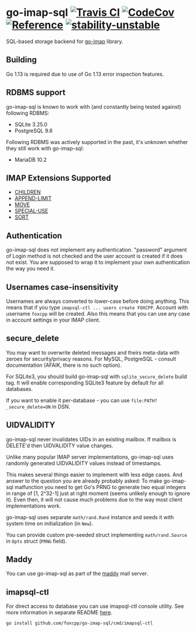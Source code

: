go-imap-sql
[![Travis CI](https://img.shields.io/travis/com/foxcpp/go-imap-sql.svg?style=flat-square&logo=Linux)](https://travis-ci.com/foxcpp/go-imap-sql)
[![CodeCov](https://img.shields.io/codecov/c/github/foxcpp/go-imap-sql.svg?style=flat-square)](https://codecov.io/gh/foxcpp/go-imap-sql)
[![Reference](https://img.shields.io/badge/godoc-reference-blue.svg?style=flat-square)](https://godoc.org/github.com/foxcpp/go-imap-sql)
[![stability-unstable](https://img.shields.io/badge/stability-unstable-yellow.svg?style=flat-square)](https://github.com/emersion/stability-badges#unstable)
=============

SQL-based storage backend for [go-imap] library.

Building
----------

Go 1.13 is required due to use of Go 1.13 error inspection features.

RDBMS support
---------------

go-imap-sql is known to work with (and constantly being tested against) following RDBMS:
- SQLite 3.25.0
- PostgreSQL 9.6

Following RDBMS was actively supported in the past, it's unknown whether they
still work with go-imap-sql:
- MariaDB 10.2 

IMAP Extensions Supported
---------------------------

- [CHILDREN]
- [APPEND-LIMIT]
- [MOVE]
- [SPECIAL-USE]
- [SORT]

Authentication
----------------

go-imap-sql does not implement any authentication. "password" argument of Login
method is not checked and the user account is created if it does not exist. You
are supposed to wrap it to implement your own authentication the way you need
it.

Usernames case-insensitivity
------------------------------

Usernames are always converted to lower-case before doing anything.
This means that if you type `imapsql-ctl ... users create FOXCPP`.  Account
with username `foxcpp` will be created. Also this means that you can use any
case in account settings in your IMAP client.

secure_delete
-------------

You may want to overwrite deleted messages and theirs meta-data with zeroes for
security/privacy reasons.
For MySQL, PostgreSQL - consult documentation (AFAIK, there is no such option).

For SQLite3, you should build go-imap-sql with `sqlite_secure_delete` build tag.
It will enable corresponding SQLite3 feature by default for all databases.

If you want to enable it per-database - you can use
`file:PATH?_secure_delete=ON` in DSN.

UIDVALIDITY
-------------

go-imap-sql never invalidates UIDs in an existing mailbox. If mailbox is
DELETE'd then UIDVALIDITY value changes.

Unlike many popular IMAP server implementations, go-imap-sql uses randomly
generated UIDVALIDITY values instead of timestamps.

This makes several things easier to implement with less edge cases. And answer
to the question you are already probably asked: To make go-imap-sql malfunction
you need to get Go's PRNG to generate two equal integers in range of [1,
2^32-1] just at right moment (seems unlikely enough to ignore it). Even then,
it will not cause much problems due to the way most client implementations
work.

go-imap-sql uses separate `math/rand.Rand` instance and seeds it with system
time on initialization (in `New`).

You can provide custom pre-seeded struct implementing `math/rand.Source` 
in `Opts` struct (`PRNG` field).

Maddy
-------

You can use go-imap-sql as part of the [maddy] mail server.

imapsql-ctl
-------------

For direct access to database you can use imapsql-ctl console utility. See more information in
separate README [here](cmd/imapsql-ctl).
```
go install github.com/foxcpp/go-imap-sql/cmd/imapsql-ctl
```

[CHILDREN]: https://tools.ietf.org/html/rfc3348
[APPEND-LIMIT]: https://tools.ietf.org/html/rfc7889
[UIDPLUS]: https://tools.ietf.org/html/rfc4315
[MOVE]: https://tools.ietf.org/html/rfc6851
[SPECIAL-USE]: https://tools.ietf.org/html/rfc6154
[SORT]: https://tools.ietf.org/html/rfc5256
[go-imap]: https://github.com/emersion/go-imap
[maddy]: https://github.com/emersion/maddy

